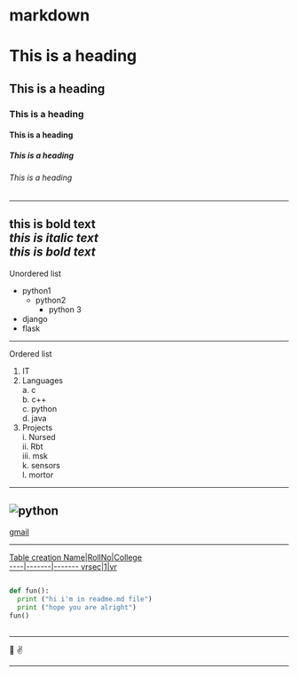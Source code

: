 # markdown
# This is a heading
## This is a heading
### This is a heading
#### This is a heading
##### This is a heading
###### This is a heading
-------------------------------------------------------------------------------
**this is bold text**  
*this is italic text*  
***this is bold text***  
-------------------------------------------------------------------------------
Unordered list
- python1
  - python2
    - python 3  
- django
- flask
--------------------------------------------------------------------------------  
Ordered list

1. IT  
2. Languages  
  a. c   
  b. c++   
  c. python   
  d. java    
3. Projects   
  i. Nursed   
  ii. Rbt   
  iii. msk  
    k. sensors   
    l. mortor  
          
 ---------------------------------------------------------------------------------

![python](https://encrypted-tbn0.gstatic.com/images?q=tbn:ANd9GcTKzSfd3KByyOvBMfmCzW8phsH3nuUjD4dDEg&usqp=CAU)  
--------------------------------------------------------------------------------
[gmail](https://gmail.com) 
<a href="https://gmail.com">

---------------------------------------------------------------------------------

Table creation 
Name|RollNo|College  
----|-------|-------
vrsec|1|vr

```python

def fun():
  print ("hi i'm in readme.md file")
  print ("hope you are alright")
fun()
 
```
---------------------------------------------------------------


:metal:  :v:


---------------------------------------------------------------































































